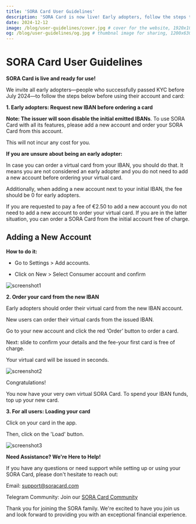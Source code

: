 ```yaml
---
title: 'SORA Card User Guidelines'
description: 'SORA Card is now live! Early adopters, follow the steps to request a new IBAN and order your virtual card. Not an early adopter? Just order directly. Need help? support@soracard.com'
date: 2024-12-12
image: /blog/user-guidelines/cover.jpg # cover for the website, 1920x1080px
og: /blog/user-guidelines/og.jpg # thumbnal image for sharing, 1200x630px
---
```

# **SORA Card User Guidelines**
**SORA Card is live and ready for use!**

We invite all early adopters—people who successfully passed KYC before July 2024—to follow the steps below before using their account and card:

**1. Early adopters: Request new IBAN before ordering a card**

**Note: The issuer will soon disable the initial emitted IBANs**. To use SORA Card with all its features, please add a new account and order your SORA Card from this account.

This will not incur any cost for you.

**If you are unsure about being an early adopter:**

In case you can order a virtual card from your IBAN, you should do that. It means you are not considered an early adopter and you do not need to add a new account before ordering your virtual card.

Additionally, when adding a new account next to your initial IBAN, the fee should be 0 for early adopters.

If you are requested to pay a fee of €2.50 to add a new account you do not need to add a new account to order your virtual card. If you are in the latter situation, you can order a SORA Card from the initial account free of charge.
## **Adding a New Account**
**How to do it:**

* Go to Settings > Add accounts.

* Click on New > Select Consumer account and confirm

![screenshot1](/blog/user-guidelines/screenshot1.jpg)

**2. Order your card from the new IBAN**

Early adopters should order their virtual card from the new IBAN account.

New users can order their virtual cards from the issued IBAN.

Go to your new account and click the red ‘Order’ button to order a card.

Next: slide to confirm your details and the fee-your first card is free of charge.

Your virtual card will be issued in seconds.

![screenshot2](/blog/user-guidelines/screenshot2.jpg)

Congratulations!

You now have your very own virtual SORA Card. To spend your IBAN funds, top up your new card.

**3. For all users: Loading your card**

Click on your card in the app.

Then, click on the 'Load' button.

![screenshot3](/blog/user-guidelines/screenshot3.jpg)

**Need Assistance? We're Here to Help!**

If you have any questions or need support while setting up or using your SORA Card, please don't hesitate to reach out:

Email: support@soracard.com

Telegram Community: Join our [SORA Card Community](https://t.me/soracardofficial) 

Thank you for joining the SORA family. We're excited to have you join us and look forward to providing you with an exceptional financial experience.
